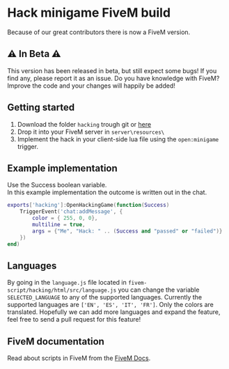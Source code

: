 # Hack minigame FiveM build
Because of our great contributors there is now a FiveM version.

## ⚠ In Beta ⚠  
This version has been released in beta, but still expect some bugs!
If you find any, please report it as an issue.
Do you have knowledge with FiveM? Improve the code and your changes will happily be added!  



## Getting started
1. Download the folder `hacking` trough git or [here](https://minhaskamal.github.io/DownGit/#/home?url=https://github.com/Jesper-Hustad/NoPixel-minigame/tree/main/fivem-script/hacking)  
2. Drop it into your FiveM server in `server\resources\`
3. Implement the hack in your client-side lua file using the `open:minigame` trigger.


## Example implementation
Use the Success boolean variable.  
In this example implementation the outcome is written out in the chat.
```lua
exports['hacking']:OpenHackingGame(function(Success)
    TriggerEvent('chat:addMessage', {
        color = { 255, 0, 0},
        multiline = true,
        args = {"Me", "Hack: " .. (Success and "passed" or "failed")}
    })
end)
```

## Languages
By going in the `language.js` file located in `fivem-script/hacking/html/src/language.js` you can change the variable `SELECTED_LANGUAGE` to any of the supported languages. Currently the supported languages are `['EN', 'ES', 'IT', 'FR']`. Only the colors are translated. Hopefully we can add more languages and expand the feature, feel free to send a pull request for this feature!

## FiveM documentation
Read about scripts in FiveM from the [FiveM Docs](https://docs.fivem.net/docs/scripting-manual/introduction/introduction-to-resources/).
